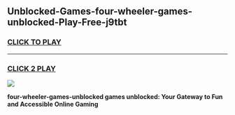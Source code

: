 
## Unblocked-Games-four-wheeler-games-unblocked-Play-Free-j9tbt
<h3>
<a href="https://premium76.site?title=four-wheeler-games-unblocked&ref=18A1">CLICK TO PLAY</a></h3>
<hr>

<h3>
<a href="https://premium76.site?title=four-wheeler-games-unblocked&ref=18A1">CLICK 2 PLAY</a>
  
</h3>

<a href="https://premium76.site?title=four-wheeler-games-unblocked&ref=18A1"><img src="https://clearcache.store/games.png"></a>


**four-wheeler-games-unblocked games unblocked: Your Gateway to Fun and Accessible Online Gaming**
